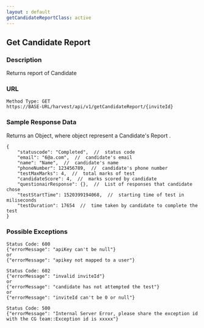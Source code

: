 ```yaml
---
layout : default
getCandidateReportClass: active
---
```


Get Candidate Report
---
                                           

### Description
Returns report of Candidate

### URL
```
Method Type: GET
https://BASE-URL/harvest/api/v1/getCandidateReport/{inviteId}
```

### Sample Response Data
Returns an Object, where object represent a Candidate's Report .
```
{
    "statuscode": "Completed",  //  status code
    "email": "6@a.com",  //  candidate's email
    "name": "Name",  //  candidate's name
    "phoneNumber": 123456789,  //  candidate's phone number
    "testMaxMarks": 4,  //  total marks of test
    "candidateScore": 4,  //  marks scored by candidate
    "questionairResponse": {},  //  List of responses that candidate chose
    "testStartTime": 1520399194068,  //  starting time of test in miliseconds
    "testDuration": 17654  //  time taken by candidate to complete the test 
}
```

### Possible Exceptions
```
Status Code: 600
{"errorMessage": "apiKey can't be null"}
or 
{"errorMessage": "apikey not mapped to a user"}
```
```
Status Code: 602
{"errorMessage": "invalid inviteId"}
or
{"errorMessage": "candidate has not attempted the test"}
or
{"errorMessage": "inviteId can't be 0 or null"}
```
```
Status Code: 500
{"errorMessage": "Internal Server Error, please share the exception id with the CG team::Exception id is xxxxx"}
```

